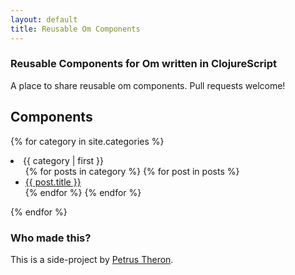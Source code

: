 ```yaml
---
layout: default
title: Reusable Om Components
---
```

### <span class="octicon octicon-link"></span> Reusable Components for Om written in ClojureScript

A place to share reusable om components. Pull requests welcome!

## Components

{% for category in site.categories %}
  <li><a name="{{ category | first }}">{{ category | first }}</a>
    <ul>
    {% for posts in category %}
      {% for post in posts %}
        <li><a href="{{ post.url }}">{{ post.title }}</a></li>
      {% endfor %}
    {% endfor %}
    </ul>
  </li>
{% endfor %}

### <span class="octicon octicon-link"></span> Who made this?

This is a side-project by [Petrus Theron](http://petrustheron.com/).
